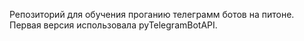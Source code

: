 Репозиторий для обучения проганию телеграмм ботов на питоне. Первая версия использовала pyTelegramBotAPI.
